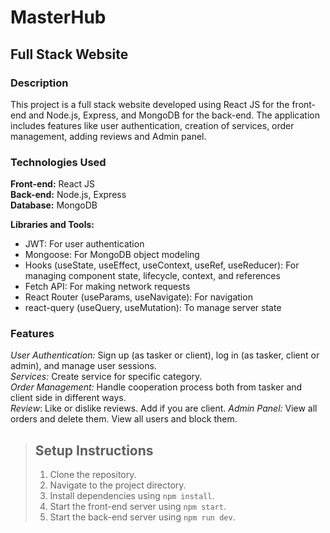 # MasterHub
## Full Stack Website

### Description
This project is a full stack website developed using React JS for the front-end and Node.js, Express, and MongoDB for the back-end. The application includes features like user authentication, creation of services, order management, adding reviews and Admin panel.

### Technologies Used
**Front-end:** React JS  
**Back-end:** Node.js, Express  
**Database:** MongoDB 


**Libraries and Tools:**
- JWT: For user authentication
- Mongoose: For MongoDB object modeling
- Hooks (useState, useEffect, useContext, useRef, useReducer): For managing component state, lifecycle, context, and references
- Fetch API: For making network requests
- React Router (useParams, useNavigate): For navigation
- react-query (useQuery, useMutation): To manage server state



### Features
*User Authentication:* Sign up (as tasker or client), log in (as tasker, client or admin), and manage user sessions.  
*Services:* Create service for specific category.  
*Order Management:* Handle cooperation process both from tasker and client side in different ways.  
*Review*: Like or dislike reviews. Add if you are client.
*Admin Panel:* View all orders and delete them. View all users and block them. 


> ## Setup Instructions
> 1. Clone the repository.
> 2. Navigate to the project directory.
> 3. Install dependencies using `npm install`.
> 4. Start the front-end server using `npm start`.
> 5. Start the back-end server using `npm run dev`.
